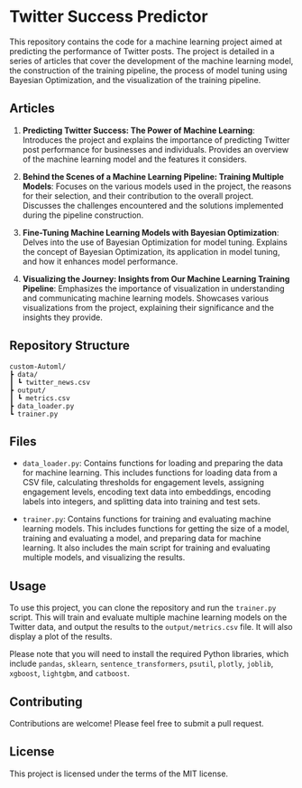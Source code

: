 # Twitter Success Predictor

This repository contains the code for a machine learning project aimed at predicting the performance of Twitter posts. The project is detailed in a series of articles that cover the development of the machine learning model, the construction of the training pipeline, the process of model tuning using Bayesian Optimization, and the visualization of the training pipeline.

## Articles

1. **Predicting Twitter Success: The Power of Machine Learning**: Introduces the project and explains the importance of predicting Twitter post performance for businesses and individuals. Provides an overview of the machine learning model and the features it considers.

2. **Behind the Scenes of a Machine Learning Pipeline: Training Multiple Models**: Focuses on the various models used in the project, the reasons for their selection, and their contribution to the overall project. Discusses the challenges encountered and the solutions implemented during the pipeline construction.

3. **Fine-Tuning Machine Learning Models with Bayesian Optimization**: Delves into the use of Bayesian Optimization for model tuning. Explains the concept of Bayesian Optimization, its application in model tuning, and how it enhances model performance.

4. **Visualizing the Journey: Insights from Our Machine Learning Training Pipeline**: Emphasizes the importance of visualization in understanding and communicating machine learning models. Showcases various visualizations from the project, explaining their significance and the insights they provide.

## Repository Structure

```
custom-Automl/
┣ data/
┃ ┗ twitter_news.csv
┣ output/
┃ ┗ metrics.csv
┣ data_loader.py
┗ trainer.py
```

## Files

- `data_loader.py`: Contains functions for loading and preparing the data for machine learning. This includes functions for loading data from a CSV file, calculating thresholds for engagement levels, assigning engagement levels, encoding text data into embeddings, encoding labels into integers, and splitting data into training and test sets.

- `trainer.py`: Contains functions for training and evaluating machine learning models. This includes functions for getting the size of a model, training and evaluating a model, and preparing data for machine learning. It also includes the main script for training and evaluating multiple models, and visualizing the results.

## Usage

To use this project, you can clone the repository and run the `trainer.py` script. This will train and evaluate multiple machine learning models on the Twitter data, and output the results to the `output/metrics.csv` file. It will also display a plot of the results.

Please note that you will need to install the required Python libraries, which include `pandas`, `sklearn`, `sentence_transformers`, `psutil`, `plotly`, `joblib`, `xgboost`, `lightgbm`, and `catboost`.

## Contributing

Contributions are welcome! Please feel free to submit a pull request.

## License

This project is licensed under the terms of the MIT license.